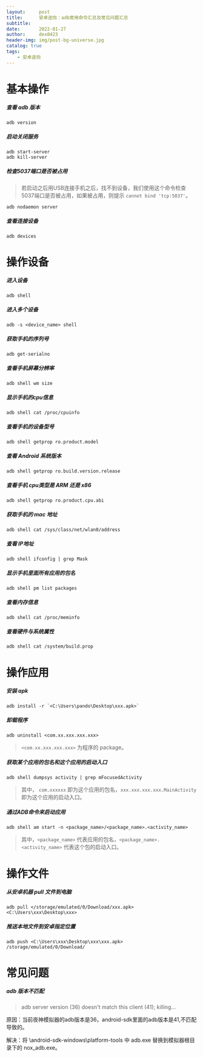 ```yaml
---
layout:     post
title:      安卓逆向：adb常用命令汇总及常见问题汇总
subtitle:   
date:       2022-01-27
author:     dex0423
header-img: img/post-bg-universe.jpg
catalog: true
tags:
    - 安卓逆向
---
```


# 基本操作

##### 查看 adb 版本

```
adb version
```

##### 启动关闭服务

```
adb start-server 
adb kill-server
```

##### 检查5037端口是否被占用

>若启动之后用USB连接手机之后，找不到设备，我们使用这个命令检查5037端口是否被占用，如果被占用，则提示 `cannot bind 'tcp:5037'`。

```
adb nodaemon server 
```

##### 查看连接设备

```
adb devices
```

# 操作设备

##### 进入设备

```
adb shell
```

##### 进入多个设备

```
adb -s <device_name> shell 
```

##### 获取手机的序列号

```
adb get-serialno 
```

##### 查看手机屏幕分辨率

```
adb shell wm size
```

##### 显示手机的cpu信息

```
adb shell cat /proc/cpuinfo
```

##### 查看手机的设备型号

```
adb shell getprop ro.product.model
```

##### 查看 Android 系统版本

```
adb shell getprop ro.build.version.release
```

##### 查看手机 cpu类型是 ARM 还是 x86

```adb shell getprop ro.product.cpu.abi```

##### 获取手机的 mac 地址

```
adb shell cat /sys/class/net/wlan0/address
```

##### 查看 IP地址

```adb shell ifconfig | grep Mask```

##### 显示手机里面所有应用的包名

```
adb shell pm list packages
```
 
##### 查看内存信息

```adb shell cat /proc/meminfo```

##### 查看硬件与系统属性

```adb shell cat /system/build.prop```


# 操作应用

##### 安装 apk

```
adb install -r `<C:\Users\pando\Desktop\xxx.apk>`
```

##### 卸载程序

```
adb uninstall <com.xx.xxx.xxx.xxx>
```

>`<com.xx.xxx.xxx.xxx>` 为程序的 package。
##### 获取某个应用的包名和这个应用的启动入口

```
adb shell dumpsys activity | grep mFocusedActivity
```
>其中， `com.xxxxxx` 即为这个应用的包名，`xxx.xxx.xxx.xxx.MainActivity` 即为这个应用的启动入口。

##### 通过ADB命令来启动应用

```
adb shell am start -n <package_name>/<package_name>.<activity_name>
```
>其中，`<package_name>` 代表应用的包名，`<package_name>.<activity_name>` 代表这个包的启动入口。

# 操作文件

##### 从安卓机器 pull 文件到电脑

```
adb pull </storage/emulated/0/Download/xxx.apk> <C:\Users\xxx\Desktop\xxx>
```

##### 推送本地文件到安卓指定位置

```
adb push <C:\Users\xxx\Desktop\xxx\xxx.apk> /storage/emulated/0/Download/
```

# 常见问题

##### adb 版本不匹配

>adb server version (36) doesn't match this client (41); killing...

原因：当前夜神模拟器的adb版本是36，android-sdk里面的adb版本是41,不匹配导致的。 

解决：将 \android-sdk-windows\platform-tools 中 adb.exe 替换到模拟器根目录下的 nox_adb.exe。